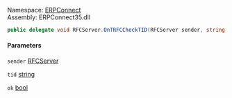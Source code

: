 
Namespace: [ERPConnect](index.md)  
Assembly: ERPConnect35.dll  

```csharp
public delegate void RFCServer.OnTRFCCheckTID(RFCServer sender, string tid, ref bool ok)
```

#### Parameters

`sender` [RFCServer](ERPConnect.RFCServer.md)

`tid` [string](https://learn.microsoft.com/dotnet/api/system.string)

`ok` [bool](https://learn.microsoft.com/dotnet/api/system.boolean)

